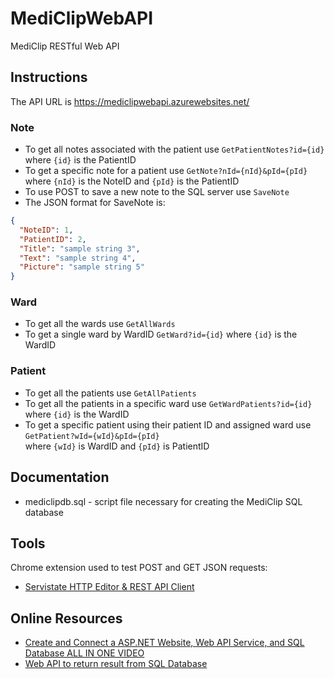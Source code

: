 # MediClipWebAPI
MediClip RESTful Web API

## Instructions

The API URL is https://mediclipwebapi.azurewebsites.net/

### Note
* To get all notes associated with the patient use `GetPatientNotes?id={id}` where `{id}` is the PatientID
* To get a specific note for a patient use `GetNote?nId={nId}&pId={pId}` <br />
  where `{nId}` is the NoteID and `{pId}` is the PatientID
* To use POST to save a new note to the SQL server use `SaveNote`
* The JSON format for SaveNote is:
```json
{
  "NoteID": 1,
  "PatientID": 2,
  "Title": "sample string 3",
  "Text": "sample string 4",
  "Picture": "sample string 5"
}
```
### Ward
* To get all the wards use `GetAllWards`
* To get a single ward by WardID `GetWard?id={id}` where `{id}` is the WardID
### Patient
* To get all the patients use `GetAllPatients`
* To get all the patients in a specific ward use `GetWardPatients?id={id}` where `{id}` is the WardID
* To get a specific patient using their patient ID and assigned ward use `GetPatient?wId={wId}&pId={pId}` <br />
where `{wId}` is WardID and `{pId}` is PatientID
## Documentation
* mediclipdb.sql - script file necessary for creating the MediClip SQL database

## Tools
Chrome extension used to test POST and GET JSON requests:
* [Servistate HTTP Editor & REST API Client](https://chrome.google.com/webstore/detail/servistate-http-editor-re/mmdjghedkfbdhbjhmefbbgjaihmmhkeg)

## Online Resources
* [Create and Connect a ASP.NET Website, Web API Service, and SQL Database ALL IN ONE VIDEO](https://www.youtube.com/watch?v=ddXVMdeA5D0)
* [Web API to return result from SQL Database](https://stackoverflow.com/questions/41965076/web-api-to-return-result-from-sql-database)
